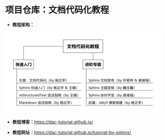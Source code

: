 # 项目仓库：文档代码化教程

+ **教程架构：**

![tutorial-outline](tutorial-project/source/images/tutorial-outline.png)

+ **教程博客：**<https://dac-tutorial.github.io/>

+ **教程网址：**<https://dac-tutorial.github.io/tutorial-by-sphinx/>


